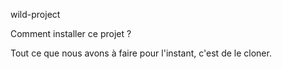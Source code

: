 wild-project

Comment installer ce projet ?

Tout ce que nous avons à faire pour l'instant, c'est de le cloner.